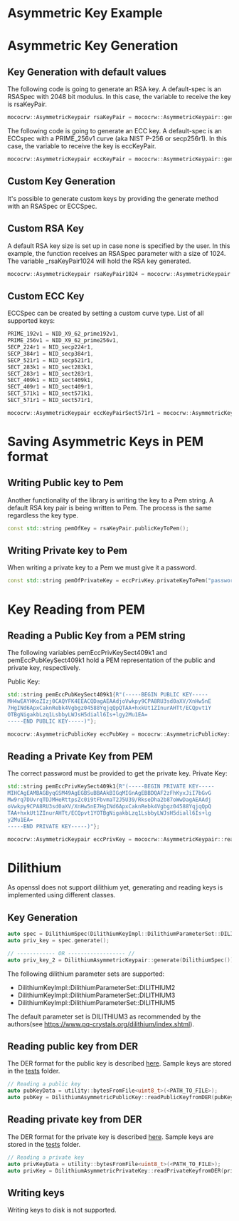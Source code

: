 # Asymmetric Key Example

# Asymmetric Key Generation

## Key Generation with default values

The following code is going to generate an RSA key.
A default-spec is an RSASpec with 2048 bit modulus.
In this case, the variable to receive the key is rsaKeyPair.
```cpp
mococrw::AsymmetricKeypair rsaKeyPair = mococrw::AsymmetricKeypair::generateRSA();
```

The following code is going to generate an ECC key.
A default-spec is an ECCspec with a PRIME_256v1 curve (aka NIST P-256 or secp256r1).
In this case, the variable to receive the key is eccKeyPair.
```cpp
mococrw::AsymmetricKeypair eccKeyPair = mococrw::AsymmetricKeypair::generateECC();
```

## Custom Key Generation

It's possible to generate custom keys by providing the generate method with an RSASpec or ECCSpec.

## Custom RSA Key

A default RSA key size is set up in case none is specified by the user.
In this example, the function receives an RSASpec parameter with a size of 1024.
The variable _rsaKeyPair1024 will hold the RSA key generated.
```cpp
mococrw::AsymmetricKeypair rsaKeyPair1024 = mococrw::AsymmetricKeypair::generate(mococrw::RSASpec{1024});
```

## Custom ECC Key

ECCSpec can be created by setting a custom curve type.
List of all supported keys:
```cpp
PRIME_192v1 = NID_X9_62_prime192v1,
PRIME_256v1 = NID_X9_62_prime256v1,
SECP_224r1 = NID_secp224r1,
SECP_384r1 = NID_secp384r1,
SECP_521r1 = NID_secp521r1,
SECT_283k1 = NID_sect283k1,
SECT_283r1 = NID_sect283r1,
SECT_409k1 = NID_sect409k1,
SECT_409r1 = NID_sect409r1,
SECT_571k1 = NID_sect571k1,
SECT_571r1 = NID_sect571r1,
```

```cpp
mococrw::AsymmetricKeypair eccKeyPairSect571r1 = mococrw::AsymmetricKeypair::generate(mococrw::ECCSpec{openssl::ellipticCurveNid::SECT_571r1});
```

# Saving Asymmetric Keys in PEM format

## Writing Public key to Pem

Another functionality of the library is writing the key to a Pem string.
A default RSA key pair is being written to Pem. The process is the same
regardless the key type.

```cpp
const std::string pemOfKey = rsaKeyPair.publicKeyToPem();
```

## Writing Private key to Pem

When writing a private key to a Pem we must give it a password.

```cpp
const std::string pemOfPrivateKey = eccPrivKey.privateKeyToPem("password");
```

# Key Reading from PEM

## Reading a Public Key from a PEM string

The following variables pemEccPrivKeySect409k1 and pemEccPubKeySect409k1 hold a PEM representation of the public and private key, respectively.

Public Key:
```cpp
std::string pemEccPubKeySect409k1{R"(-----BEGIN PUBLIC KEY-----
MH4wEAYHKoZIzj0CAQYFK4EEACQDagAEAAdjoVwkpy9CPA8RU3sd0aXV/XnHw5nE
7HgINd6ApxCaknRebk4Vgbgz04588YqjqQpQTAA+hxkUt1ZInurAHTt/ECQpvt1Y
OTBgNigakbLzq1LsbbyLWJsH5diall6Is+lgy2Mu1EA=
-----END PUBLIC KEY-----)"};
```

```cpp
mococrw::AsymmetricPublicKey eccPubKey = mococrw::AsymmetricPublicKey::readPublicKeyFromPEM(KeyHandlingTests::_pemEccPubKeySect409k1);
```

## Reading a Private Key from PEM

The correct password must be provided to get the private key.
Private Key:
```cpp
std::string pemEccPrivKeySect409k1{R"(-----BEGIN PRIVATE KEY-----
MIHCAgEAMBAGByqGSM49AgEGBSuBBAAkBIGqMIGnAgEBBDQAF2zFhKyxJiI7bGvG
Mw9rq7DUvrqTDJMHeRttpsZc0i9tFbvmaT2J5U39/RkseDha2b87oWwDagAEAAdj
oVwkpy9CPA8RU3sd0aXV/XnHw5nE7HgINd6ApxCaknRebk4Vgbgz04588YqjqQpQ
TAA+hxkUt1ZInurAHTt/ECQpvt1YOTBgNigakbLzq1LsbbyLWJsH5diall6Is+lg
y2Mu1EA=
-----END PRIVATE KEY-----)"};
```

```cpp
mococrw::AsymmetricKeypair eccPrivKey = mococrw::AsymmetricKeypair::readPrivateKeyFromPEM(KeyHandlingTests::_pemEccPrivKeySect409k1, "correct_password");
```

# Dilithium

As openssl does not support dilithium yet, generating and reading keys is implemented using different classes.

## Key Generation
```cpp
auto spec = DilithiumSpec(DilithiumKeyImpl::DilithiumParameterSet::DILITHIUM2);
auto priv_key = spec.generate();

// ------------ OR ------------------ //
auto priv_key_2 = DilithiumAsymmetricKeypair::generate(DilithiumSpec());
```

The following dilithium parameter sets are supported:
* DilithiumKeyImpl::DilithiumParameterSet::DILITHIUM2
* DilithiumKeyImpl::DilithiumParameterSet::DILITHIUM3
* DilithiumKeyImpl::DilithiumParameterSet::DILITHIUM5

The default parameter set is DILITHIUM3 as recommended by the authors(see https://www.pq-crystals.org/dilithium/index.shtml).

## Reading public key from DER
The DER format for the public key is described [here](example_asymm_crypto.md#Note-on-DER-format). Sample keys are stored in the [tests](https://github.com/bmwcarit/MoCOCrW/tree/openssl1.1/tests/unit/dilithium-keys) folder.

```cpp
// Reading a public key
auto pubKeyData = utility::bytesFromFile<uint8_t>(<PATH_TO_FILE>);
auto pubKey = DilithiumAsymmetricPublicKey::readPublicKeyfromDER(pubKeyData);
```

## Reading private key from DER
The DER format for the private key is described [here](example_asymm_crypto.md#Note-on-DER-format). Sample keys are stored in the [tests](https://github.com/bmwcarit/MoCOCrW/tree/openssl1.1/tests/unit/dilithium-keys) folder.
```cpp
// Reading a private key
auto privKeyData = utility::bytesFromFile<uint8_t>(<PATH_TO_FILE>);
auto privKey = DilithiumAsymmetricPrivateKey::readPrivateKeyfromDER(privKeyData);
```

## Writing keys
Writing keys to disk is not supported.

